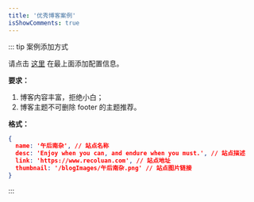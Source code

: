 ```yaml
---
title: '优秀博客案例'
isShowComments: true
---
```


<theme-example></theme-example>

::: tip 案例添加方式

请点击 [这里](https://github.com/vuepress-reco/vuepress-reco.github.io/edit/gh-pages-source/.vuepress/data/examplesData.js) 在最上面添加配置信息。

**要求：**
1. 博客内容丰富，拒绝小白；
2. 博客主题不可删除 footer 的主题推荐。

**格式：**
```json
{
  name: '午后南杂', // 站点名称
  desc: 'Enjoy when you can, and endure when you must.', // 站点描述
  link: 'https://www.recoluan.com', // 站点地址
  thumbnail: '/blogImages/午后南杂.png' // 站点图片链接
}
```
:::